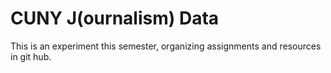 CUNY J(ournalism) Data
=========

This is an experiment this semester, organizing assignments and resources in git hub. 
